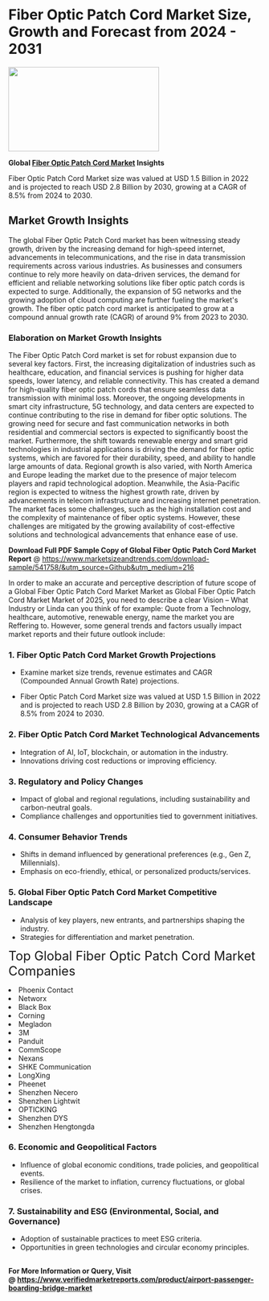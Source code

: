 <H1>Fiber Optic Patch Cord Market Size, Growth and Forecast from 2024 - 2031</H1><img class="aligncenter size-medium wp-image-584254" src="https://thirdeyenews.in/wp-content/uploads/2024/09/Global-Market-Research-300x168.jpeg" alt="" width="300" height="168" /><p><strong>Global&nbsp;<a href="https://www.marketsizeandtrends.com/download-sample/541758/&amp;utm_source=Github&utm_medium=216">Fiber Optic Patch Cord Market</a> Insights</strong></p><p>Fiber Optic Patch Cord Market size was valued at USD 1.5 Billion in 2022 and is projected to reach USD 2.8 Billion by 2030, growing at a CAGR of 8.5% from 2024 to 2030.</p><p><h2>Market Growth Insights</h2> The global Fiber Optic Patch Cord market has been witnessing steady growth, driven by the increasing demand for high-speed internet, advancements in telecommunications, and the rise in data transmission requirements across various industries. As businesses and consumers continue to rely more heavily on data-driven services, the demand for efficient and reliable networking solutions like fiber optic patch cords is expected to surge. Additionally, the expansion of 5G networks and the growing adoption of cloud computing are further fueling the market's growth. The fiber optic patch cord market is anticipated to grow at a compound annual growth rate (CAGR) of around 9% from 2023 to 2030. <h3>Elaboration on Market Growth Insights</h3> The Fiber Optic Patch Cord market is set for robust expansion due to several key factors. First, the increasing digitalization of industries such as healthcare, education, and financial services is pushing for higher data speeds, lower latency, and reliable connectivity. This has created a demand for high-quality fiber optic patch cords that ensure seamless data transmission with minimal loss. Moreover, the ongoing developments in smart city infrastructure, 5G technology, and data centers are expected to continue contributing to the rise in demand for fiber optic solutions. The growing need for secure and fast communication networks in both residential and commercial sectors is expected to significantly boost the market. Furthermore, the shift towards renewable energy and smart grid technologies in industrial applications is driving the demand for fiber optic systems, which are favored for their durability, speed, and ability to handle large amounts of data. Regional growth is also varied, with North America and Europe leading the market due to the presence of major telecom players and rapid technological adoption. Meanwhile, the Asia-Pacific region is expected to witness the highest growth rate, driven by advancements in telecom infrastructure and increasing internet penetration. The market faces some challenges, such as the high installation cost and the complexity of maintenance of fiber optic systems. However, these challenges are mitigated by the growing availability of cost-effective solutions and technological advancements that enhance ease of use. </p><p><span class=""><strong>Download Full PDF Sample Copy of Global Fiber Optic Patch Cord Market Report</strong> @ <a href="https://www.marketsizeandtrends.com/download-sample/541758/&amp;utm_source=Github&utm_medium=216" target="_blank">https://www.marketsizeandtrends.com/download-sample/541758/&amp;utm_source=Github&utm_medium=216</a></span></p><p>In order to make an accurate and perceptive description of future scope of a Global&nbsp;Fiber Optic Patch Cord Market Market as Global&nbsp;Fiber Optic Patch Cord Market Market of 2025, you need to describe a clear Vision &ndash; What Industry or Linda can you think of for example: Quote from a Technology, healthcare, automotive, renewable energy, name the market you are Reffering to. However, some general trends and factors usually impact market reports and their future outlook include:</p><h3>1.&nbsp;<strong>Fiber Optic Patch Cord Market Growth Projections</strong></h3><ul><li>Examine market size trends, revenue estimates and CAGR (Compounded Annual Growth Rate) projections.</li><li><p>Fiber Optic Patch Cord Market size was valued at USD 1.5 Billion in 2022 and is projected to reach USD 2.8 Billion by 2030, growing at a CAGR of 8.5% from 2024 to 2030.</p></li></ul><h3>2.&nbsp;<strong>Fiber Optic Patch Cord Market Technological Advancements</strong></h3><ul><li>Integration of AI, IoT, blockchain, or automation in the industry.</li><li>Innovations driving cost reductions or improving efficiency.</li></ul><h3>3.&nbsp;<strong>Regulatory and Policy Changes</strong></h3><ul><li>Impact of global and regional regulations, including sustainability and carbon-neutral goals.</li><li>Compliance challenges and opportunities tied to government initiatives.</li></ul><h3>4.&nbsp;<strong>Consumer Behavior Trends</strong></h3><ul><li>Shifts in demand influenced by generational preferences (e.g., Gen Z, Millennials).</li><li>Emphasis on eco-friendly, ethical, or personalized products/services.</li></ul><h3>5.&nbsp;<strong>Global Fiber Optic Patch Cord Market Competitive Landscape</strong></h3><ul><li>Analysis of key players, new entrants, and partnerships shaping the industry.</li><li>Strategies for differentiation and market penetration.</li></ul><p data-pm-slice="1 1 []"><span style="color: inherit; font-family: inherit; font-size: 25px;">Top Global Fiber Optic Patch Cord Market Companies</span></p><div class="" data-test-id=""><p><li>Phoenix Contact</li><li> Networx</li><li> Black Box</li><li> Corning</li><li> Megladon</li><li> 3M</li><li> Panduit</li><li> CommScope</li><li> Nexans</li><li> SHKE Communication</li><li> LongXing</li><li> Pheenet</li><li> Shenzhen Necero</li><li> Shenzhen Lightwit</li><li> OPTICKING</li><li> Shenzhen DYS</li><li> Shenzhen Hengtongda</li></p></div><h3>6.&nbsp;<strong>Economic and Geopolitical Factors</strong></h3><ul><li>Influence of global economic conditions, trade policies, and geopolitical events.</li><li>Resilience of the market to inflation, currency fluctuations, or global crises.</li></ul><h3>7.&nbsp;<strong>Sustainability and ESG (Environmental, Social, and Governance)</strong></h3><ul><li>Adoption of sustainable practices to meet ESG criteria.</li><li>Opportunities in green technologies and circular economy principles.</li></ul><h2><strong style="font-size: 14px;">For More Information or Query, Visit @&nbsp;</strong><a style="background-color: #ffffff; font-size: 14px;" href="https://www.marketsizeandtrends.com/report/fiber-optic-patch-cord-market/" target="_blank">https://www.verifiedmarketreports.com/product/airport-passenger-boarding-bridge-market</a></h2>
